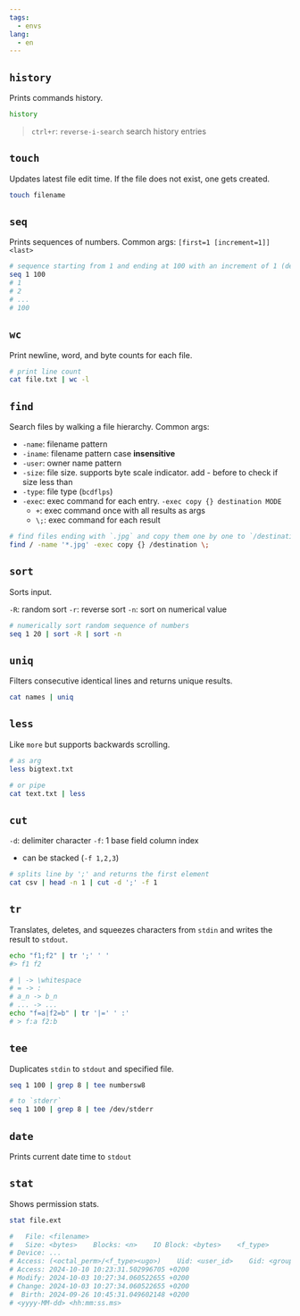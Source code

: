 ```yaml
---
tags:
  - envs
lang:
  - en
---
```


## `history`

Prints commands history.

```bash
history
```

> `ctrl+r`: `reverse-i-search` search history entries

## `touch`

Updates latest file edit time. If the file does not exist, one gets created.

```bash
touch filename
```

## `seq`

Prints sequences of numbers.
Common args: `[first=1 [increment=1]] <last>`

```bash
# sequence starting from 1 and ending at 100 with an increment of 1 (default).
seq 1 100
# 1
# 2
# ...
# 100
```

## `wc`

Print newline, word, and byte counts for each file.

```bash
# print line count
cat file.txt | wc -l
```

## `find`

Search files by walking a file hierarchy.
Common args:

- `-name`: filename pattern
- `-iname`: filename pattern case **insensitive**
- `-user`: owner name pattern
- `-size`: file size. supports byte scale indicator. add - before to check if size less than
- `-type`: file type (`bcdflps`)
- `-exec`: exec command for each entry. `-exec copy {} destination MODE`
	- `+`: exec command once with all results as args
	- `\;`: exec command for each result

```bash
# find files ending with `.jpg` and copy them one by one to `/destination`
find / -name '*.jpg' -exec copy {} /destination \;
```

## `sort`

Sorts input.

`-R`: random sort
`-r`: reverse sort
`-n`: sort on numerical value

```bash
# numerically sort random sequence of numbers 
seq 1 20 | sort -R | sort -n
```

## `uniq`

Filters consecutive identical lines and returns unique results.

```bash
cat names | uniq
```

## `less`

Like `more` but supports backwards scrolling.

```bash
# as arg
less bigtext.txt

# or pipe
cat text.txt | less
```

## `cut`

`-d`: delimiter character
`-f`: 1 base field column index
- can be stacked (`-f 1,2,3`)

```bash
# splits line by ';' and returns the first element
cat csv | head -n 1 | cut -d ';' -f 1 
```

## `tr`

Translates, deletes, and squeezes characters from `stdin` and writes the result to `stdout`.

```bash
echo "f1;f2" | tr ';' ' '
#> f1 f2
```

```bash
# | -> \whitespace
# = -> :
# a_n -> b_n
# ... -> ...
echo "f=a|f2=b" | tr '|=' ' :'
# > f:a f2:b
```

## `tee`

Duplicates `stdin` to `stdout` and specified file.

```bash
seq 1 100 | grep 8 | tee numbersw8

# to `stderr`
seq 1 100 | grep 8 | tee /dev/stderr
```

## `date`

Prints current date time to `stdout`


## `stat`

Shows permission stats.

```bash
stat file.ext

#   File: <filename>
#   Size: <bytes>    Blocks: <n>    IO Block: <bytes>    <f_type>
# Device: ...
# Access: (<octal_perm>/<f_type><ugo>)    Uid: <user_id>    Gid: <group_id>
# Access: 2024-10-10 10:23:31.502996705 +0200
# Modify: 2024-10-03 10:27:34.060522655 +0200
# Change: 2024-10-03 10:27:34.060522655 +0200
#  Birth: 2024-09-26 10:45:31.049602148 +0200
# <yyyy-MM-dd> <hh:mm:ss.ms> 
```